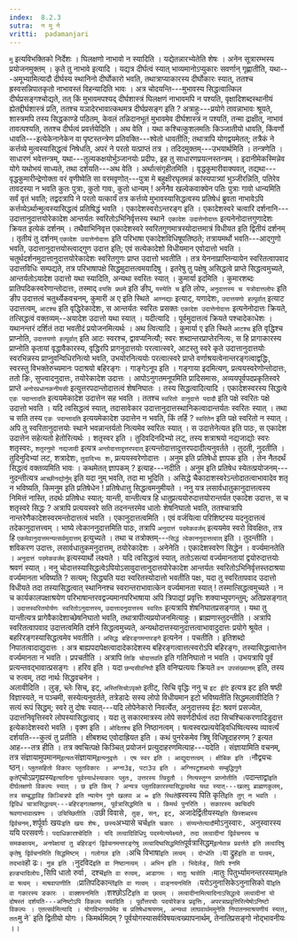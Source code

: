 ```yaml
---
index:  8.2.3
sutra:  न मु ने
vritti:  padamanjari
---
```


`मु` इत्यविभक्तिको निर्देशः । घिलक्षणो नाभावो न स्यादिति । यद्येतन्नारभ्येतेति शेषः । अनेन सूत्रारम्भस्य प्रयोजनमुक्तम् । कृते तु नाभावे इत्यादि । यद्यत्र दीर्घत्वं स्यात् भाव्यमानोऽप्युकारः सवर्णान् गृह्णातीति, यथा---अमूभ्यामित्यादौ दीर्घस्य स्थानिनो दीर्घोकारो भवति, तथात्राप्याकारस्य दीर्घोकारः स्यात्, ततश्च ह्रस्वसन्निपातकृतो नाभावस्तं विहन्यादिति भावः । अत्र चोदयन्ति---मुभावस्य सिद्धत्वात्किल दीर्घप्रसङ्गश्चोद्यते, तत् किं मुभावमपश्यद् दीर्घशास्त्रं घिलक्षणं नाभावमपि न पश्यति, वृक्षादिशब्दस्थानीयं ह्येतद्दीर्घशास्त्रं प्रति, ततश्च यञादेरभावात्कथमत्र दीर्घप्रसङ्ग इति ? अत्राहुः---प्रयोगे तावन्नाभावः श्रूयते, शास्त्रमपि तस्य सिद्धकाण्डे पठितम्, केवलं तन्निदानभूतं मुभावमेव दीर्घशास्त्रं न पश्यतिं, तन्मा द्राक्षीत्, नाभावं तावत्पश्यति, ततश्च दीर्घत्वं प्रवर्त्तयेदिति ।
अथ वेति । यथा कश्चित्कुशलमतिः किञ्जातीयो धावति, किंवर्णो धावति---इत्येकेनानेकेन वा पृष्टस्तन्त्रेण प्रतिवक्ति---श्वेतो धावतीति; तथात्रापि योगद्वयमेतत्; तत्रैकं ने कर्त्तव्ये मुत्वस्यासिद्धत्वं निषेधति, अपरं ने परतो यत्प्राप्तं तत्र । तदिदमुक्तम्---उभयार्थमिति । तन्त्रणेति । साधारणं भवेत्तन्त्रम्, यथा---तुल्यकक्षयोर्भुञ्जानयोः प्रदीपः, इह तु साधारणप्रयत्नस्तन्त्रम् ।
इदानीमेकस्मिन्नेव योगे यथोभयं साध्यते, तथा दर्शयति---अथ वेति । अर्थात्संगृहीतमिति । वृद्धकुमारीवाक्यवत्, तद्यथा---वृद्धकुमारीन्द्रेणोक्ता वरं वृणीष्वेति सा वरमवृणोत्---पुत्रा मे बहुक्षीरघृतमन्नं कांस्यपात्र्यां भुञ्जीरन्निति, पतिरेव तावदस्या न भवति कुतः पुत्राः, कुतो गावः, कुतो धान्यम् ! अनेनैव खल्वेकवाक्येन पतिः पुत्राः गावो धान्यमिति सर्वं वृतं भवति; तद्वदत्रापि ने परतो यत्कार्यं तत्र कर्त्तव्ये मुभावस्यासिद्धत्वस्य प्रतिषेधं ब्रुवता नाभावेऽपि कर्त्तव्येऽर्थान्मुत्वस्यासिद्धत्वं प्रतिषिद्धं भवति ।
एकादेशस्वरोऽन्तरङ्ग इति । एकादेशस्वरे चत्वारि दर्शनानि---उदात्तानुदात्तयोरेकादेश आन्तर्यतः स्वरितोऽभिनिर्वृत्तस्य स्थाने` एकादेश उदात्तेनोदात्तः` इत्यनेनोदात्तगुणादेशः क्रियत इत्येकं दर्शनम् । तथैवाभिनिवृत्त एकादेशस्वरे स्वरितगुणमात्रस्योदात्तमात्रं विधीयत इति द्वितीयं दर्शनम् । तृतीयं तु दर्शनम् `एकादेश उदात्तेनोदात्तः` इति परिभाषा एकादेशविधिषूपतिष्ठते; तत्रायमर्थो भवति---आद्गुणो भवति, उदात्तानुदात्तयोस्त्वाद्गुण उदात्त इति; एवं सत्येकादेशो विधीयमान एवोदात्तो भवति । चतुर्थदर्शनमुदात्तानुदात्तयोरेकादेशः स्वरितगुणः प्राप्त उदात्तो भवतीति । तत्र येननाप्राप्तिन्यायेन स्वरितत्वापवाद उदात्तविधिः सम्पद्यते, तत्र परिभाषापक्षे सिद्धमुदात्तत्वमयादिषु । इतरेषु तु पक्षेषु असिद्धत्वे प्राप्ते सिद्धत्वमुच्यते, आन्तर्यतोऽयादेश उदात्तो यथा स्यादिति, अन्यथा स्वरितः स्यात् ।
कुमार्या इदमिति । कुमारशब्दः प्रातिपदिकस्वरेणान्तोदात्तः, तस्माद् `वयसि प्रथमे` इति ङीप्, `यस्येति च` इति लोपः, `अनुदात्तस्य च यत्रोदात्तलोपः` इति ङीप उदात्तत्वं चतुर्थ्येकवचनम्, कुमारी अ ए इति स्थिते` आण्नद्याः` इत्याट्, यणादेशः, `उदात्तयणो हल्पूर्वात्` इत्याट उदात्तत्वम्, `आटश्च` इति वृद्धिरेकादेशः, स आन्तर्यतः स्वरितः प्रसक्तः `एकादेश उदात्तेनोदात्तः` इत्यनेनोदात्तः क्रियते, तत्सिद्धत्वं वक्तव्यम्--अयादेश उदात्तो यथा स्यात् । यदीत्यादि । पूर्वमुदात्तत्वं क्रियते पश्चादेकाधेशः । यथानन्तरं दर्शितं तदा भवतीदं प्रयोजनमित्यर्थः । अथ त्वित्यादि । कुमार्या ए इति स्थिते `आटश्च` इति वृद्धिश्च प्राप्नोति, `उदात्तयणो हल्पूर्वात्` इति आटः स्वरश्च, द्वावप्यनित्यौ; स्वरः शब्दान्तरप्राप्तेरनित्यः, स हि प्रागाकारस्य प्राप्नोति कृतायां वृद्धावैकारस्य, वृद्धिरपि प्रागनुदात्तयोः परत्वात्स्वरे, आटस्तु स्वरे कृते उदात्तानुदात्तयोः स्वरभिन्नस्य प्राप्नुवन्विधिरनित्यो भवति, उभयोरनित्ययोः परत्वात्स्वरे प्राप्ते वर्णाश्रयत्वेनान्तरङ्गत्वाद्वद्धिः, स्वरस्तु विभक्तेरुच्यमानः पदाश्रयो बहिरङ्गः ।
गाङ्गेऽनूप इति । गङ्गाया इदमित्यण्, प्रत्ययस्वरेणोन्तोदात्तः, ततो ङिः, सुप्त्वादनुदात्तः, तयोरेकादेश उदात्तः । आपोऽनुगतमनूपमिति प्रादिसमासः, अव्ययपूर्वपदप्रकृतिस्वरे प्राप्ते `अनोरप्रधानकनीयसी` इत्युत्तरपदान्तोदात्तत्वं शेषनिघातः । तस्य सिद्धत्वादित्यादि । एकादेशस्वरस्य सिद्धत्वे `एङः पदान्तादति` इत्ययमेकादेश उदात्तेन सह भवति । ततश्च `स्वरितो वानुदात्ते पदादौ` इति पक्षे स्वरितः पक्षे उदात्तो भवति । यदि त्वसिद्धत्वं स्यात्, तदासावेकार उदात्तानुदात्तस्थानिकत्वादान्तर्यतः स्वरितः स्यात् । तथा च सति तस्य `एङः पदान्तादति` इत्ययमेकादेश उदात्तेन न भवति, किं तर्हि ? `स्वरितेन` इति पक्षे स्वरितो न स्यात् । अपि तु स्वरितानुदात्तयोः स्थाने भवन्नान्तर्यतो नित्यमेव स्वरितः स्यात् । स उदात्तेनेत्यत इति पाठः, स एकादेश उदात्तेन सहेत्यतो हेतोरित्यर्थः ।
शतृस्वर इति । तुदिवदिनदिभ्यो लट्, तस्य शत्राश्रयो नद्यजाद्योः स्वरः शतृस्वरः, `शतुरनुमो नद्यजादी` इत्यत्र `अन्तोदात्तादुत्तरपदात्` इत्यन्तोदात्तादुत्तरपदादीत्यनुवर्तते । तुदती, नुदतीति । तुदिनुदिभ्यां लट, शत्रादेशः, `तुदादिभ्यः शः`, प्रत्ययस्वरेणोदात्तः । अनुम इति प्रतिषेधो ज्ञापक इति । तेन नैतदर्थं सिद्धत्वं वक्तव्यमिति भावः । कथमेतत् ज्ञापकम् ? इत्याह---नदीति । अनुम इति प्रतिषेध स्येतत्प्रयोजनम्---नुदन्तीत्यत्र `आच्छीनद्योर्नुम्` इति यदा नुम् भवति, तदा मा भूदिति । असिद्धे चैकादाशस्वरेऽन्तोदातत्वाभावादेव शतृ न भविष्यति, किमनुम इति प्रतिषेधेन ! प्रतिषेधात्तु सिद्धत्वमनुमीयते । ननु यत्र लसार्वधातुकानुदात्तत्वस्य निमित्तं नास्ति, तदर्थः प्रतिषेधः स्यात्; यान्ती, वान्तीत्यत्र हि धातुप्रत्ययोरुदात्तयोरान्तर्यत एकादेश उदात्तः, स च शतृस्वरे सिद्धः ? अत्रापि प्रत्ययस्वरे सति तदनन्तरमेव धातोः शेषनिघातो भवति, ततश्चात्रापि नान्तरेणैकादेशस्वरमन्तोदात्तत्वं भवति ।
एकानुदात्तत्वमिति । एवं वर्जयित्वा परिशिष्टस्य यदनुदात्तत्वं तदेकानुदात्तत्त्वम् । भाष्ये त्वेकाननुदात्तमिति पाठः, तत्रापि `अनुदात्तं पदमेकवर्जम्` इत्ययमेव स्वरो विवक्षितः, तत्र हि `एकमेवानुदात्तमन्यत्सर्वमुदात्तम्` इत्युच्यते । तथा च तत्रोक्तम्---`सिद्धं त्वेकाननुदात्तत्वात्` इति । तुदन्तीति । शविकरण उदात्तः, लसार्वधातुकमनुदात्तम्, तयोरेकादेशः । अनेनेति । एकादेशस्वरेण सिद्धेन । वर्ज्यमानतेति । `अनुदात्तं पदमेकवर्जम्` इत्यस्यार्थो लक्ष्यते । यदि त्वसिद्धत्वं स्यात्, ततोऽसत्यां वर्ज्यमानतायां द्वयोरुदात्तयोः श्रवणं स्यात् । ननु चोदात्तस्यासिद्धत्वेऽपियोऽसावुदात्तानुदात्तयोरेकादेश आन्तर्यतः स्वरितोऽभिनिर्वृत्तस्तदाश्रया वर्ज्यमानता भविष्यति ? सत्यम्; सिद्ध्यति यदा स्वरितस्योदात्तो भवतीति पक्षः, यदा तु स्वरितापवाद उदात्तो विधीयते तदा तस्यासिद्धत्वात् स्थानिनश्च स्वरान्तराभावात्केन वर्ज्यमानता स्यात् ! तस्मात्सिद्धत्वमुच्यते । न च कार्यकालपक्षाश्रयेण परिभाषान्तरवद्वज्यमानपरिभाषाया अपि त्रिपाद्यां प्रवृत्तिः शक्याभ्युपगन्तुम्; अतिप्रसङ्गात् । `उदात्तस्वरितयोर्यणः स्वरितोऽनुदात्तस्य`, `उदात्तादनुदात्तस्य स्वरितः` इत्यत्रापि शेषनिघातप्रसङ्गात् । यथा तु यान्तीत्यत्र प्रागेवैकादेशाच्छेषनिघातो भवति, तथात्रापीत्यप्रयोजनमित्याहुः ।
ब्राह्मणास्तुदन्तीति । अत्रापि स्वरितत्वापवाद उदात्तत्वमिति दर्शने सिद्धत्वमुच्यते, अन्यथोदात्तस्यानुदात्तत्वाभावादुदात्तः प्रयोगे श्रूयेत । बहरिरङ्गस्यासिद्धत्वमेव भवतीति । `असिद्ध बहिरङ्गमन्तरङ्गे` इत्यनेन । पचतीति । इतिशब्दो निपातत्वादाद्युदात्तः । अत्र बाह्यपदापेक्षत्वादादेकादेशस्य बहिरङ्गत्वात्तत्स्वरोऽपि बहिरङ्गः, तस्यासिद्धत्वात्तेन वर्ज्यमानता न भवति । प्रपचतीति । अत्रापि `तिङि चोदात्तवति` इति गतिनिघातो न भवति । उभयत्रापि पूर्वं प्रत्यन्तवद्भावात्प्रसङ्गः ।
हरिव इति । यदा `छन्दसीवनिपौ` इति वनिप्प्रत्ययः क्रियते `वन उपसंख्यानम्` इति, तस्य च रुत्वम्, तदा नार्थः सिद्धवचनेन ।  
अलावीदिति । लुङ्, च्लेः सिच्, इट्, `अस्तिसिचोऽपृक्ते` इतीट्, सिचि वृद्धिः ननु च `इट ईटि` इत्यत्र इट इति षष्ठी विज्ञास्यते, न पञ्चमी, सस्येत्यनुवर्तते, तत्रेडादेः सस्य लोपो विधीयमान इटो भविष्यतीति सिद्धमलावीदिति ? सत्यं रूपं सिद्धम्; स्वरे तु दोषः स्यात्---यदि लोपेनेकारो निवर्त्येत, अनुदात्तस्य ईटः श्रवणं प्रसज्येत, उदात्तनिवृत्तिस्वरे लोपस्यासिद्धत्वाद् । यदा तु सकारमात्रस्य लोपे सवर्णदीर्घत्वं तदा सिचश्चित्करणादिडुदात्त इत्येकादेशस्वरो भवति ।
वृक्ण इति । `ओदितश्च` इति निष्ठानत्वम् । षत्वस्वरप्रत्ययेड्विधिष्वित्यस्य व्यावर्त्यं दर्शयति---कुत्वं तु प्रतीति । क्षीबशब्द एवोदाह्रियत इति । कथं पुनरेकमेव त्रिषु विधिषूदाहरणम् ? इत्यत आह---तत्र हीति । तत्र क्वचित्पक्षे किञ्चित् प्रयोजनं प्रत्युदाहरणमित्याह---यदेति । संज्ञायामिति वचनम्, तत्र संज्ञायामुपमानम्` इत्यतः `संज्ञायाम्` इत्यनुवृत्तेः । एष स्वर इति । आद्युदात्तत्वम् । क्षीबिक इति । `नौद्व्यचः ष्ठन्` ।
प्लुतसहितो विकारः प्लुतविकारः । अग्ना3इ, पटा3उ इति । अग्निपटुशब्दयोः सम्बुद्धिगुणे कृते `एचोऽप्रगृह्यस्य` इत्यादिना पूर्वस्यार्धस्याकारः प्लुतः, उत्तरस्य त्विदुतौ । नित्यस्तुग्न प्राप्नोतीति । `पदान्ताद्वा` इति दीर्घलक्षणो विकल्पः स्यात् । छ इति किम् ? अन्यत्र प्लुतविकारस्यासिद्धत्वमेव यथा स्यात्---खलपु ब्राह्मणकुलम्, तत्र सम्बुद्धाविह किञ्चित्रपो इति न्यायेन गुणे खलपा अ = इति स्थिते `ह्रस्वस्य पिति कृति` इति तुग् न भवति । द्विविधं चात्रासिद्धत्वम्---बहिरङ्गलक्षणम्, पूर्वत्रासिद्धमिति च ।
किमर्थ पुनरिति । सकारस्य क्वचिदपि श्रवणाभावात्प्रश्नः ।
उचिच्छितीति । `उछी विवासे`, तुक्, सन्, इट्, `अजादेर्द्वितीयस्य` इति छिस्शब्दस्य द्विर्वचनम्, `शर्पूर्वाः खयः` इति खयः शेषः, छस्य `अभ्यासे चर्च` इति चकारः ।
संय्यन्तेत्यादौ `मोऽनुस्वारः`, `अनुस्वारस्य ययि परसवर्णः` ।
पदाधिकारश्चेदिति । यदि लत्वादिविधिपु पदस्येत्यपेक्ष्यते, तदा लत्वादीनां द्विर्वचनस्य च समकक्षत्वम्, अनपेक्षायां तु बहिरङ्गं द्विर्वचनमन्तरङ्गेषु लत्वादिष्वसिद्धमिति `पूर्वत्रासिद्धम्` इत्येतन्न प्रवर्त्तते इति लत्वादिषु कृतेषु द्विर्वचनमिति सिद्धमिष्टम् । गलोगल इति । `अचि विभाषा` इति लत्वम् । दोग्धेति । `वा द्रुह` इति वा घत्वम्, तदभावे `हो ढः` । नुन्न इति । `नुदविद` इति वा निष्ठानत्वम् । अभिन इति । भिदेर्लङ्, सिपि श्नमि हल्ङ्यादिलोपः, `सिपि धातो रुर्वा`, `दश्च` इति वा रुत्वम्, आडागमः । मातुः ष्वसेति । `मातुः पितुर्भ्यामनन्तरस्याम्` इति वा षत्वम् । माषवापाणीति । `प्रातिपदिकान्त` इति वा णत्वम् । वाङ्नयनमिति । `यरोऽनुनासिकेऽनुनासिको वा` इति वा गकारस्य ङकारः । वाक्शयनमिति । `शश्छोऽटि` इति वा छत्वम् । लत्वादीनामित्यादिनाऽसिद्धत्वे लत्वादीनां यो दोषस्तं दर्शयति---अनिष्टोऽपि विकल्पः स्यादिति । पूर्वोत्तरयोः पदयोरेकत्र प्रवृत्तिः, अपरत्राप्रवृत्तिरित्येषोऽनिष्टो विकल्पः । एतत्सर्वमित्यादि । योगविभागार्थमेव च प्रतिषेधाश्रयणम्, अन्यथा लाघवार्थममुनेति निपातनमाश्रयणीयं स्यात्, ततः `मु ने` इति द्वितीयो योगः । किमर्थमिदम् ? पूर्वयोगस्यासर्वविषयत्वख्यापनार्थम्, तेनातिप्रसङ्गो नोद्भावनीयः ।।
